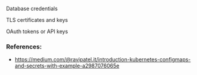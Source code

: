 Database credentials

TLS certificates and keys

OAuth tokens or API keys


### References:
- https://medium.com/@ravipatel.it/introduction-kubernetes-configmaps-and-secrets-with-example-a2987076065e